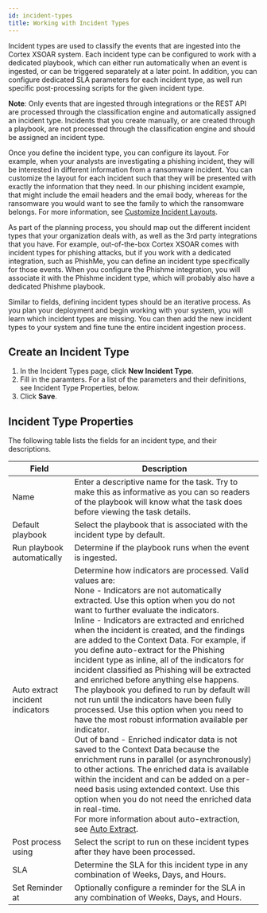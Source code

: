 ```yaml
---
id: incident-types
title: Working with Incident Types
---
```

Incident types are used to classify the events that are ingested into the Cortex XSOAR system. Each incident type can be configured to work with a dedicated playbook, which can either run automatically when an event is ingested, or can be triggered separately at a later point. In addition, you can configure dedicated SLA parameters for each incident type, as well run specific post-processing scripts for the given incident type. 

**Note**: Only events that are ingested through integrations or the REST API are processed through the classification engine and automatically assigned an incident type. Incidents that you create manually, or are created through a playbook, are not processed through the classification engine and should be assigned an incident type.

Once you define the incident type, you can configure its layout. For example, when your analysts are investigating a phishing incident, they will be interested in different information from a ransomware incident. You can customize the layout for each incident such that they will be presented with exactly the information that they need. In our phishing incident example, that might include the email headers and the email body, whereas for the ransomware you would want to see the family to which the ransomware belongs. For more information, see [Customize Incident Layouts](incident-xsoar-customize-incident-layout).

As part of the planning process, you should map out the different incident types that your organization deals with, as well as the 3rd party integrations that you have. For example, out-of-the-box Cortex XSOAR comes with incident types for phishing attacks, but if you work with a dedicated integration, such as PhishMe, you can define an incident type specifically for those events. When you configure the Phishme integration, you will associate it with the Phishme incident type, which will probably also have a dedicated Phishme playbook. 

Similar to fields, defining incident types should be an iterative process. As you plan your deployment and begin working with your system, you will learn which incident types are missing. You can then add the new incident types to your system and fine tune the entire incident ingestion process.

## Create an Incident Type

1. In the Incident Types page, click **New Incident Type**.
2. Fill in the paramters. For a list of the parameters and their definitions, see Incident Type Properties, below.
3. Click **Save**.

## Incident Type Properties

The following table lists the fields for an incident type, and their descriptions.

| Field | Description | 
| ------ | ------ |
| Name | Enter a descriptive name for the task. Try to make this as informative as you can so readers of the playbook will know what the task does before viewing the task details. |
| Default playbook | Select the playbook that is associated with the incident type by default. |
| Run playbook automatically | Determine if the playbook runs when the event is ingested. |
| Auto extract incident indicators | Determine how indicators are processed. Valid values are: <br/> None - Indicators are not automatically extracted. Use this option when you do not want to further evaluate the indicators. <br/> Inline - Indicators are extracted and enriched when the incident is created, and the findings are added to the Context Data. For example, if you define auto-extract for the Phishing incident type as inline, all of the indicators for incident classified as Phishing will be extracted and enriched before anything else happens. The playbook you defined to run by default will not run until the indicators have been fully processed. Use this option when you need to have the most robust information available per indicator. <br/> Out of band - Enriched indicator data is not saved to the Context Data because the enrichment runs in parallel (or asynchronously) to other actions. The enriched data is available within the incident and can be added on a per-need basis using extended context. Use this option when you do not need the enriched data in real-time. <br/> For more information about auto-extraction, see [Auto Extract](incidents-auto-extract). |
| Post process using | Select the script to run on these incident types after they have been processed.|
| SLA | Determine the SLA for this incident type in any combination of Weeks, Days, and Hours. |
| Set Reminder at | Optionally configure a reminder for the SLA in any combination of Weeks, Days, and Hours. |
